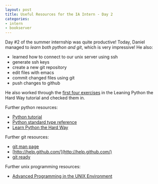 ```yaml
---
layout: post
title: Useful Resources for the IA Intern - Day 2
categories:
- intern
- bookserver
---
```


Day #2 of the summer internship was quite productive! Today, Daniel managed to 
*learn both python and git*, which is very impressive! He also:

* learned how to connect to our unix server using ssh
* generate ssh keys
* create a new git repository
* edit files with emacs
* commit changed files using git
* push changes to github

He also worked through the [first four exercises](http://github.com/dmontalvo/learningpython/)
in the Leaning Python the Hard Way tutorial and checked them in.

Further python resources:

* [Python tutorial](http://docs.python.org/tutorial/index.html)
* [Python standard type reference](http://docs.python.org/library/stdtypes.html)
* [Learn Python the Hard Way](http://learnpythonthehardway.com/index)

Further git resources:

* [git man page](http://www.kernel.org/pub/software/scm/git/docs/)
* [http://help.github.com/](http://help.github.com/)
* [git ready](http://www.gitready.com/)

Further unix programming resources:

* [Advanced Programming in the UNIX Environment](http://www.cs.wmich.edu/~trenary/files/cs2240/Stevens.pdf)

